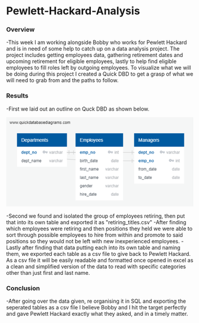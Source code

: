 # Pewlett-Hackard-Analysis

### Overview
  
  -This week I am working alongside Bobby who works for Pewlett Hackard and is in need of some help to catch up on a data analysis project. The project includes getting employees data, gathering retirement dates and upcoming retirement for eligible employees, lastly to help find eligible employees to fill roles left by outgoing employees. To visualize what we will be doing during this project I created a Quick DBD to get a grasp of what we will need to grab from and the paths to follow.
  
### Results 
  
  -First we laid out an outline on Quck DBD as shown below. 
  
  ![](EmployeeDB.png)
  
  -Second we found and isolated the group of employees retiring, then put that into its own table and exported it as "retiring_titles.csv"
  -After finding which employees were retiring and then positions they held we were able to sort through possible employees to hire from within and promote to said positions so they would not be left with new inexperienced employees. 
  -Lastly after finding that data putting each into its own table and naming them, we exported each table as a csv file to give back to Pewlett Hackard. As a csv file it will be easily readable and formatted once opened in excel as a clean and simplified version of the data to read with specific categories other than just first and last name. 

### Conclusion 

  -After going over the data given, re organising it in SQL and exporting the seperated tables as a csv file I believe Bobby and I hit the target perfectly and gave Pewlett Hackard exactly what they asked, and in a timely matter.  
